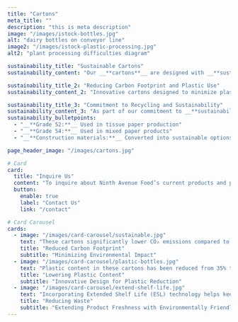 ```yaml
---
title: "Cartons"
meta_title: ""
description: "this is meta description"
image: "/images/istock-bottles.jpg"
alt: "dairy bottles on conveyor line"
image2: "/images/istock-plastic-processing.jpg"
alt2: "plant processing difficulties diagram"

sustainability_title: "Sustainable Cartons"
sustainability_content: "Our __**cartons**__ are designed with __**sustainability**__ in mind, minimizing environmental impact while maintaining product quality. Crafted from __**100% recyclable**__ and __**renewable**__ forest fibers, they offer an eco-conscious choice for both brands and consumers.\n\n <h3>__**100% Renewable Forest Materials**__</h3>These cartons are crafted using fibers sourced solely from __**renewable**__, certified forests, ensuring __**responsible**__ forestry practices. Each carton is available with __**Forest Stewardship Council (FSC)**__ and Sustainable __**Forestry Initiative (SFI)**__ certifications, offering assurance of environmentally responsible sourcing."

sustainability_title_2: "Reducing Carbon Footprint and Plastic Use"
sustainability_content_2: "Innovative cartons designed to minimize plastic and extend product freshness sustainably"

sustainability_title_3: "Commitment to Recycling and Sustainability"
sustainability_content_3: "As part of our commitment to __**sustainability**__, we choose cartons that are __**fully recyclable**__ and contribute to diverse recycling streams. While FDA standards currently restrict the use of recycled fiber in liquid food packaging, the cartons we use are designed to be __**highly recyclable**__, supporting __**repurposing efforts**__, including:"
sustainability_bulletpoints:
  - "__**Grade 52:**__ Used in tissue paper production"
  - "__**Grade 54:**__ Used in mixed paper products"
  - "__**Construction materials:**__ Converted into sustainable options like roof tiles and wall boards"

page_header_image: "/images/cartons.jpg"

# Card
card:
  title: "Inquire Us"
  content: "To inquire about Ninth Avenue Food’s current products and packaging capabilities for dairy alternatives, creamers, dairy beverages, and seasonal items, please Contact Us."
  button:
    enable: true
    label: "Contact Us"
    link: "/contact"

# Card Carousel
cards:
  - image: "/images/card-carousel/sustainable.jpg"
    text: "These cartons significantly lower CO₂ emissions compared to traditional packaging, making them a more sustainable choice for liquid food products"
    title: "Reduced Carbon Footprint"
    subtitle: "Minimizing Environmental Impact"
  - image: "/images/card-carousel/plastic-bottles.jpg"
    text: "Plastic content in these cartons has been reduced from 35% to under 20% maximizing the use of renewable natural fibers"
    title: "Lowering Plastic Content"
    subtitle: "Innovative Design for Plastic Reduction"
  - image: "/images/card-carousel/extend-shelf-life.jpg"
    text: "Incorporating Extended Shelf Life (ESL) technology helps keep products fresher longer and reduces food waste"
    title: "Reducing Waste"
    subtitle: "Extending Product Freshness with Environmentally Friendly Technology"
---
```


